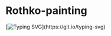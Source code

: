 # Rothko-painting
[![Typing SVG](https://readme-typing-svg.demolab.com/?lines=Mark+Rothko+painting;;HTML+and+CSS😍;CSS+box+model;)](https://git.io/typing-svg)

